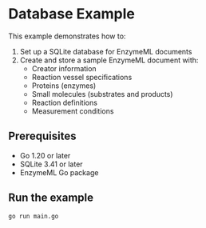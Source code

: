 # Database Example

This example demonstrates how to:

1. Set up a SQLite database for EnzymeML documents
2. Create and store a sample EnzymeML document with:
    - Creator information
    - Reaction vessel specifications
    - Proteins (enzymes)
    - Small molecules (substrates and products)
    - Reaction definitions
    - Measurement conditions

## Prerequisites

- Go 1.20 or later
- SQLite 3.41 or later
- EnzymeML Go package

## Run the example

```bash
go run main.go
```
